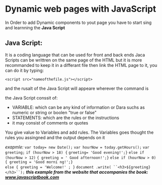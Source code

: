 # Dynamic web pages with JavaScript
In Order to add Dynamic components to yout page you have to start sing and learnning the **Java Script**

## Java Script:
It is a coding language that can be used for front and back ends
Jaca Scripts can be writtren on the same page of the HTML but it is more recommanded to 
keep it in a differant file then link the HTML page to it, you can do it by typing:

`<script src="nameofthefile.js"></script>`

and the rusalt of the Java Script will appeare wherever the command is

the Java Script conssit of:

- VARIABLE: which can be any kind of information or Dara suchs as numeric or string or boolen "true or false"
- STATEMENTS: which are the rules or the instructions
- it may consist of comments or quotes

 You give value to Variables and add rules.
 The Variables goes thought the rules you assingned and the output depends on it

 *exapmle:*
`var today= new Date();`
 `var hourNow = today.getHours();`
 `var greeting;` 
`if (hourNow > 18) {`
        `greeting= 'Good evening!';}`
          ` else if (hourNow > 12) `
        `{ greeting = ' Good afternoon!';}`
         `else if (hourNow > 0)` 
        `{ greeting = 'Good morni ng!';}`   
        `else { greeting = 'Welcome!' ; }`
`document .write( ``<h3>${greeting} </h3>``);`
***this example from the website that accompanies the book: www.javascriptbook.com***

